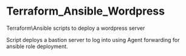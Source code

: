 # Terraform_Ansible_Wordpress
Terraform\Ansible scripts to deploy a wordpress server

Script deploys a bastion server to log into using Agent forwarding for ansible role deployment.
